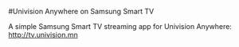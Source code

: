 #Univision Anywhere on Samsung Smart TV

A simple Samsung Smart TV streaming app for Univision Anywhere: http://tv.univision.mn
